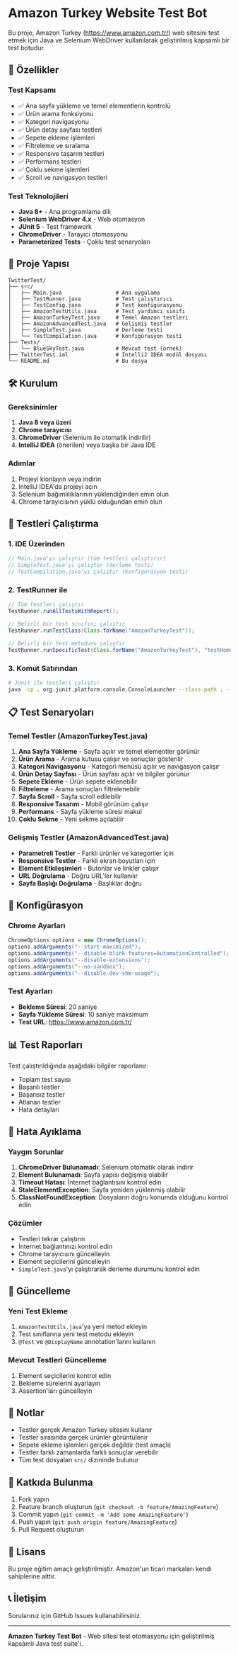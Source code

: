 # Amazon Turkey Website Test Bot

Bu proje, Amazon Turkey (https://www.amazon.com.tr/) web sitesini test etmek için Java ve Selenium WebDriver kullanılarak geliştirilmiş kapsamlı bir test botudur.

## 🚀 Özellikler

### Test Kapsamı
- ✅ Ana sayfa yükleme ve temel elementlerin kontrolü
- ✅ Ürün arama fonksiyonu
- ✅ Kategori navigasyonu
- ✅ Ürün detay sayfası testleri
- ✅ Sepete ekleme işlemleri
- ✅ Filtreleme ve sıralama
- ✅ Responsive tasarım testleri
- ✅ Performans testleri
- ✅ Çoklu sekme işlemleri
- ✅ Scroll ve navigasyon testleri

### Test Teknolojileri
- **Java 8+** - Ana programlama dili
- **Selenium WebDriver 4.x** - Web otomasyon
- **JUnit 5** - Test framework
- **ChromeDriver** - Tarayıcı otomasyonu
- **Parameterized Tests** - Çoklu test senaryoları

## 📁 Proje Yapısı

```
TwitterTest/
├── src/
│   ├── Main.java                 # Ana uygulama
│   ├── TestRunner.java           # Test çalıştırıcı
│   ├── TestConfig.java           # Test konfigürasyonu
│   ├── AmazonTestUtils.java      # Test yardımcı sınıfı
│   ├── AmazonTurkeyTest.java     # Temel Amazon testleri
│   ├── AmazonAdvancedTest.java   # Gelişmiş testler
│   ├── SimpleTest.java           # Derleme testi
│   └── TestCompilation.java      # Konfigürasyon testi
├── Tests/
│   └── BlueSkyTest.java          # Mevcut test (örnek)
├── TwitterTest.iml               # IntelliJ IDEA modül dosyası
└── README.md                     # Bu dosya
```

## 🛠️ Kurulum

### Gereksinimler
1. **Java 8 veya üzeri**
2. **Chrome tarayıcısı**
3. **ChromeDriver** (Selenium ile otomatik indirilir)
4. **IntelliJ IDEA** (önerilen) veya başka bir Java IDE

### Adımlar
1. Projeyi klonlayın veya indirin
2. IntelliJ IDEA'da projeyi açın
3. Selenium bağımlılıklarının yüklendiğinden emin olun
4. Chrome tarayıcısının yüklü olduğundan emin olun

## 🧪 Testleri Çalıştırma

### 1. IDE Üzerinden
```java
// Main.java'yı çalıştır (tüm testleri çalıştırır)
// SimpleTest.java'yı çalıştır (derleme testi)
// TestCompilation.java'yı çalıştır (konfigürasyon testi)
```

### 2. TestRunner ile
```java
// Tüm testleri çalıştır
TestRunner.runAllTestsWithReport();

// Belirli bir test sınıfını çalıştır
TestRunner.runTestClass(Class.forName("AmazonTurkeyTest"));

// Belirli bir test metodunu çalıştır
TestRunner.runSpecificTest(Class.forName("AmazonTurkeyTest"), "testHomePageLoad");
```

### 3. Komut Satırından
```bash
# JUnit ile testleri çalıştır
java -cp . org.junit.platform.console.ConsoleLauncher --class-path . --select-class AmazonTurkeyTest
```

## 📋 Test Senaryoları

### Temel Testler (AmazonTurkeyTest.java)
1. **Ana Sayfa Yükleme** - Sayfa açılır ve temel elementler görünür
2. **Ürün Arama** - Arama kutusu çalışır ve sonuçlar gösterilir
3. **Kategori Navigasyonu** - Kategori menüsü açılır ve navigasyon çalışır
4. **Ürün Detay Sayfası** - Ürün sayfası açılır ve bilgiler görünür
5. **Sepete Ekleme** - Ürün sepete eklenebilir
6. **Filtreleme** - Arama sonuçları filtrelenebilir
7. **Sayfa Scroll** - Sayfa scroll edilebilir
8. **Responsive Tasarım** - Mobil görünüm çalışır
9. **Performans** - Sayfa yükleme süresi makul
10. **Çoklu Sekme** - Yeni sekme açılabilir

### Gelişmiş Testler (AmazonAdvancedTest.java)
- **Parametreli Testler** - Farklı ürünler ve kategoriler için
- **Responsive Testler** - Farklı ekran boyutları için
- **Element Etkileşimleri** - Butonlar ve linkler çalışır
- **URL Doğrulama** - Doğru URL'ler kullanılır
- **Sayfa Başlığı Doğrulama** - Başlıklar doğru

## 🔧 Konfigürasyon

### Chrome Ayarları
```java
ChromeOptions options = new ChromeOptions();
options.addArguments("--start-maximized");
options.addArguments("--disable-blink-features=AutomationControlled");
options.addArguments("--disable-extensions");
options.addArguments("--no-sandbox");
options.addArguments("--disable-dev-shm-usage");
```

### Test Ayarları
- **Bekleme Süresi**: 20 saniye
- **Sayfa Yükleme Süresi**: 10 saniye maksimum
- **Test URL**: https://www.amazon.com.tr/

## 📊 Test Raporları

Test çalıştırıldığında aşağıdaki bilgiler raporlanır:
- Toplam test sayısı
- Başarılı testler
- Başarısız testler
- Atlanan testler
- Hata detayları

## 🐛 Hata Ayıklama

### Yaygın Sorunlar
1. **ChromeDriver Bulunamadı**: Selenium otomatik olarak indirir
2. **Element Bulunamadı**: Sayfa yapısı değişmiş olabilir
3. **Timeout Hatası**: İnternet bağlantısını kontrol edin
4. **StaleElementException**: Sayfa yeniden yüklenmiş olabilir
5. **ClassNotFoundException**: Dosyaların doğru konumda olduğunu kontrol edin

### Çözümler
- Testleri tekrar çalıştırın
- İnternet bağlantınızı kontrol edin
- Chrome tarayıcısını güncelleyin
- Element seçicilerini güncelleyin
- `SimpleTest.java`'yı çalıştırarak derleme durumunu kontrol edin

## 🔄 Güncelleme

### Yeni Test Ekleme
1. `AmazonTestUtils.java`'ya yeni metod ekleyin
2. Test sınıflarına yeni test metodu ekleyin
3. `@Test` ve `@DisplayName` annotation'larını kullanın

### Mevcut Testleri Güncelleme
1. Element seçicilerini kontrol edin
2. Bekleme sürelerini ayarlayın
3. Assertion'ları güncelleyin

## 📝 Notlar

- Testler gerçek Amazon Turkey sitesini kullanır
- Testler sırasında gerçek ürünler görüntülenir
- Sepete ekleme işlemleri gerçek değildir (test amaçlı)
- Testler farklı zamanlarda farklı sonuçlar verebilir
- Tüm test dosyaları `src/` dizininde bulunur

## 🤝 Katkıda Bulunma

1. Fork yapın
2. Feature branch oluşturun (`git checkout -b feature/AmazingFeature`)
3. Commit yapın (`git commit -m 'Add some AmazingFeature'`)
4. Push yapın (`git push origin feature/AmazingFeature`)
5. Pull Request oluşturun

## 📄 Lisans

Bu proje eğitim amaçlı geliştirilmiştir. Amazon'un ticari markaları kendi sahiplerine aittir.

## 📞 İletişim

Sorularınız için GitHub Issues kullanabilirsiniz.

---

**Amazon Turkey Test Bot** - Web sitesi test otomasyonu için geliştirilmiş kapsamlı Java test suite'i. 